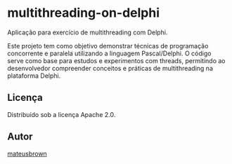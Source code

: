 # multithreading-on-delphi

Aplicação para exercício de multithreading com Delphi.

Este projeto tem como objetivo demonstrar técnicas de programação concorrente e paralela utilizando a linguagem Pascal/Delphi. O código serve como base para estudos e experimentos com threads, permitindo ao desenvolvedor compreender conceitos e práticas de multithreading na plataforma Delphi.

## Licença

Distribuído sob a licença Apache 2.0.

## Autor

[mateusbrown](https://github.com/mateusbrown)
